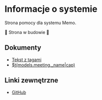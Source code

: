 # Informacje o systemie

Strona pomocy dla systemu Memo.

🚧 Strona w budowie 🚧

## Dokumenty

- [Tekst z tagami](rich-text)
- [$t(models.meeting._name|cap)](meeting)

## Linki zewnętrzne

- [GitHub](https://github.com/mblajek/Memo)
